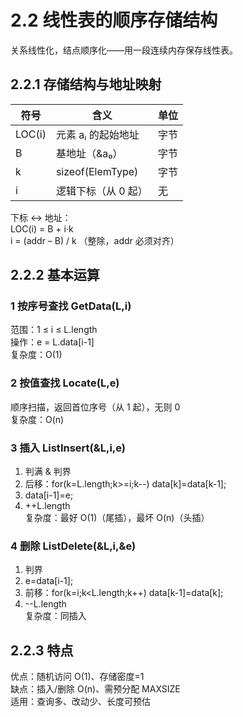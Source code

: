 # 2.2 线性表的顺序存储结构

关系线性化，结点顺序化——用一段连续内存保存线性表。

## 2.2.1 存储结构与地址映射

| 符号   | 含义                | 单位 |
| ------ | ------------------- | ---- |
| LOC(i) | 元素 aᵢ 的起始地址  | 字节 |
| B      | 基地址（&a₀）       | 字节 |
| k      | sizeof(ElemType)    | 字节 |
| i      | 逻辑下标（从 0 起） | 无   |

下标 ↔ 地址：  
LOC(i) = B + i·k  
i = (addr – B) / k （整除，addr 必须对齐）

## 2.2.2 基本运算

### 1 按序号查找 GetData(L,i)
范围：1 ≤ i ≤ L.length  
操作：e = L.data[i-1]  
复杂度：O(1)

### 2 按值查找 Locate(L,e)
顺序扫描，返回首位序号（从 1 起），无则 0  
复杂度：O(n)

### 3 插入 ListInsert(&L,i,e)
1. 判满 & 判界  
2. 后移：for(k=L.length;k>=i;k--) data[k]=data[k-1];  
3. data[i-1]=e;  
4. ++L.length  
复杂度：最好 O(1)（尾插），最坏 O(n)（头插）

### 4 删除 ListDelete(&L,i,&e)
1. 判界  
2. e=data[i-1];  
3. 前移：for(k=i;k<L.length;k++) data[k-1]=data[k];  
4. --L.length  
复杂度：同插入

## 2.2.3 特点
优点：随机访问 O(1)、存储密度=1  
缺点：插入/删除 O(n)、需预分配 MAXSIZE  
适用：查询多、改动少、长度可预估